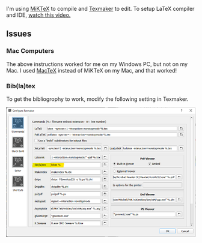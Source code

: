 I'm using [MiKTeX](https://miktex.org/about) to compile and [Texmaker](https://www.xm1math.net/texmaker/index.html) to edit. 
To setup LaTeX compiler and IDE, [watch this video.](https://www.youtube.com/watch?v=9gQ1BGZqQb4)


## Issues

### Mac Computers 

The above instructions worked for me on my Windows PC, but not on my Mac. I used [MacTeX](https://www.tug.org/mactex/mactex-download.html) instead of MiKTeX on my Mac, and that worked!

### Bib(la)tex

To get the bibliogrophy to work, modify the following setting in Texmaker.

<p align="left">
  <img src="images/screenshot_biber_setting.png" width="700" title="FFT example">
</p>
